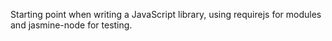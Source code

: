 Starting point when writing a JavaScript library, using requirejs for modules and jasmine-node for testing.
